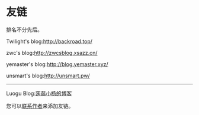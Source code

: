 # 友链

排名不分先后。

Twilight's blog:<http://backroad.top/>

zwc's blog:<http://zwcsblog.xsazz.cn/>

yemaster's blog:<http://blog.yemaster.xyz/>

unsmart's blog:<http://unsmart.pw/>

---

Luogu Blog:[蒟蒻小杨的博客](http://thedreameryang.blog.luogu.org/)

您可以[联系作者](/about.html)来添加友链。
